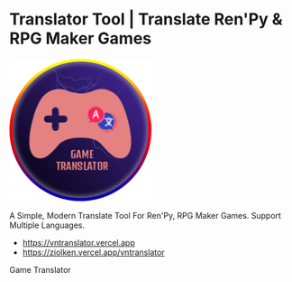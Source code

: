 # Translator Tool | Translate Ren'Py & RPG Maker Games

<p align="left">
  <img src="https://raw.githubusercontent.com/ZiolKen/vntranslator/main/assets/logo.png" alt="Image" width="50%" />
</p>

A Simple, Modern Translate Tool For Ren'Py, RPG Maker Games. Support Multiple Languages.

- https://vntranslator.vercel.app
- https://ziolken.vercel.app/vntranslator

Game Translator